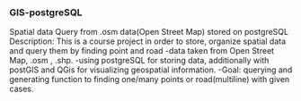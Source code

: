 ### GIS-postgreSQL
Spatial data Query from .osm data(Open Street Map) stored on postgreSQL
Description: This is a course project in order to store, organize spatial data and query them by finding point and road 
-data taken from Open Street Map, .osm , .shp.
-using postgreSQL for storing data, additionally with postGIS and QGis for visualizing geospatial information.
-Goal: querying and generating function to finding one/many points or road(multiline) with given cases.

